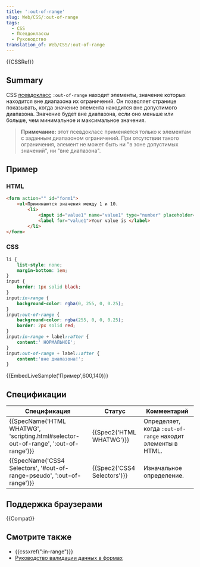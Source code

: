 ```yaml
---
title: ':out-of-range'
slug: Web/CSS/:out-of-range
tags:
  - CSS
  - Псевдоклассы
  - Руководство
translation_of: Web/CSS/:out-of-range
---
```


{{CSSRef}}

## Summary

CSS [псевдокласс](/ru/docs/Web/CSS/Псевдо-классы) `:out-of-range` находит элементы, значение которых находится вне диапазона их ограничений. Он позволяет странице показывать, когда значение элемента находится вне допустимого диапазона. Значение будет вне диапазона, если оно меньше или больше, чем минимальное и максимальное значения.

> **Примечание:** этот псевдокласс применяется только к элементам с заданным диапазоном ограничений. При отсутствии такого ограничения, элемент не может быть ни "в зоне допустимых значений", ни "вне диапазона".

## Пример

### HTML

```html
<form action="" id="form1">
    <ul>Приминаются значения между 1 и 10.
        <li>
            <input id="value1" name="value1" type="number" placeholder="1 to 10" min="1" max="10" value="12">
            <label for="value1">Your value is </label>
        </li>
</form>
```

### CSS

```css
li {
    list-style: none;
    margin-bottom: 1em;
}
input {
    border: 1px solid black;
}
input:in-range {
    background-color: rgba(0, 255, 0, 0.25);
}
input:out-of-range {
    background-color: rgba(255, 0, 0, 0.25);
    border: 2px solid red;
}
input:in-range + label::after {
    content:' НОРМАЛЬНОЕ';
}
input:out-of-range + label::after {
    content:'вне диапазона!';
}
```

{{EmbedLiveSample('Пример',600,140)}}

## Спецификации

| Спецификация                                                                                                     | Статус                               | Комментарий                                                |
| ---------------------------------------------------------------------------------------------------------------- | ------------------------------------ | ---------------------------------------------------------- |
| {{SpecName('HTML WHATWG', 'scripting.html#selector-out-of-range', ':out-of-range')}} | {{Spec2('HTML WHATWG')}}     | Определяет, когда `:out-of-range` находит элементы в HTML. |
| {{SpecName('CSS4 Selectors', '#out-of-range-pseudo', ':out-of-range')}}                 | {{Spec2('CSS4 Selectors')}} | Изначальное определение.                                   |

## Поддержка браузерами

{{Compat}}

## Смотрите также

- {{cssxref(":in-range")}}
- [Руководство валидации данных в формах](/ru/docs/Web/Guide/HTML/Forms/Data_form_validation)
